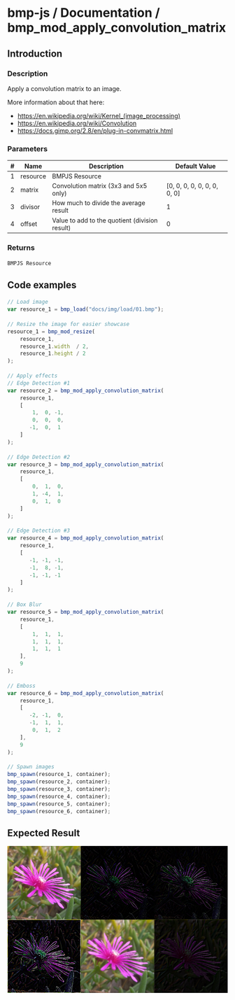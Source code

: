 # bmp-js / Documentation / bmp_mod_apply_convolution_matrix
## Introduction

### Description

Apply a convolution matrix to an image.

More information about that here:

  - https://en.wikipedia.org/wiki/Kernel_(image_processing)
  - https://en.wikipedia.org/wiki/Convolution
  - https://docs.gimp.org/2.8/en/plug-in-convmatrix.html

### Parameters

|#|Name|Description|Default Value|
|-|-|-|-|
|1|resource|BMPJS Resource||
|2|matrix|Convolution matrix (3x3 and 5x5 only)|[0, 0, 0, 0, 0, 0, 0, 0, 0]|
|3|divisor|How much to divide the average result|1|
|4|offset|Value to add to the quotient (division result)|0|

### Returns
`BMPJS Resource`

## Code examples

```js
// Load image
var resource_1 = bmp_load("docs/img/load/01.bmp");

// Resize the image for easier showcase
resource_1 = bmp_mod_resize(
    resource_1,
    resource_1.width  / 2,
    resource_1.height / 2
);

// Apply effects
// Edge Detection #1
var resource_2 = bmp_mod_apply_convolution_matrix(
    resource_1,
    [
        1,  0, -1,
        0,  0,  0,
       -1,  0,  1
    ]
);

// Edge Detection #2
var resource_3 = bmp_mod_apply_convolution_matrix(
    resource_1,
    [
        0,  1,  0,
        1, -4,  1,
        0,  1,  0
    ]
);

// Edge Detection #3
var resource_4 = bmp_mod_apply_convolution_matrix(
    resource_1,
    [
       -1, -1, -1,
       -1,  8, -1,
       -1, -1, -1
    ]
);

// Box Blur
var resource_5 = bmp_mod_apply_convolution_matrix(
    resource_1,
    [
        1,  1,  1,
        1,  1,  1,
        1,  1,  1
    ],
    9
);

// Emboss
var resource_6 = bmp_mod_apply_convolution_matrix(
    resource_1,
    [
       -2, -1,  0,
       -1,  1,  1,
        0,  1,  2
    ],
    9
);

// Spawn images
bmp_spawn(resource_1, container);
bmp_spawn(resource_2, container);
bmp_spawn(resource_3, container);
bmp_spawn(resource_4, container);
bmp_spawn(resource_5, container);
bmp_spawn(resource_6, container);
```

## Expected Result

![expected-result](./img/032.png)

